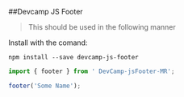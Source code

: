##Devcamp JS Footer

>This should be used in the following manner

Install with the comand:

```
npm install --save devcamp-js-footer
```

``` javascript
import { footer } from ' DevCamp-jsFooter-MR';

footer('Some Name');
```